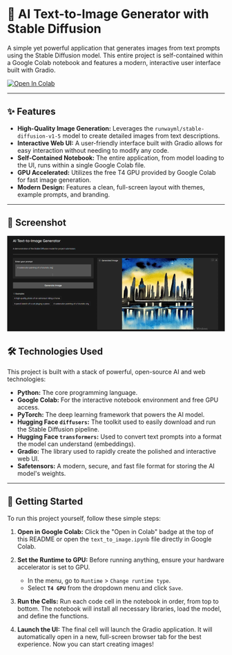 # 🎨 AI Text-to-Image Generator with Stable Diffusion

A simple yet powerful application that generates images from text prompts using the Stable Diffusion model. This entire project is self-contained within a Google Colab notebook and features a modern, interactive user interface built with Gradio.

[![Open In Colab](https://colab.research.google.com/assets/colab-badge.svg)](https://colab.research.google.com/drive/1aHhruYErvy852gl8rH51F1jnEJwU3UxA)

---

## ✨ Features

* **High-Quality Image Generation:** Leverages the `runwayml/stable-diffusion-v1-5` model to create detailed images from text descriptions.
* **Interactive Web UI:** A user-friendly interface built with Gradio allows for easy interaction without needing to modify any code.
* **Self-Contained Notebook:** The entire application, from model loading to the UI, runs within a single Google Colab file.
* **GPU Accelerated:** Utilizes the free T4 GPU provided by Google Colab for fast image generation.
* **Modern Design:** Features a clean, full-screen layout with themes, example prompts, and branding.

---

## 📸 Screenshot

![alt text](https://github.com/Shubham-py404/Text-To-Image/blob/main/image.png?raw=true)



## 🛠️ Technologies Used

This project is built with a stack of powerful, open-source AI and web technologies:

* **Python:** The core programming language.
* **Google Colab:** For the interactive notebook environment and free GPU access.
* **PyTorch:** The deep learning framework that powers the AI model.
* **Hugging Face `diffusers`:** The toolkit used to easily download and run the Stable Diffusion pipeline.
* **Hugging Face `transformers`:** Used to convert text prompts into a format the model can understand (embeddings).
* **Gradio:** The library used to rapidly create the polished and interactive web UI.
* **Safetensors:** A modern, secure, and fast file format for storing the AI model's weights.

---

## 🚀 Getting Started

To run this project yourself, follow these simple steps:

1.  **Open in Google Colab:**
    Click the "Open in Colab" badge at the top of this README or open the `text_to_image.ipynb` file directly in Google Colab.

2.  **Set the Runtime to GPU:**
    Before running anything, ensure your hardware accelerator is set to GPU.
    * In the menu, go to `Runtime` > `Change runtime type`.
    * Select **`T4 GPU`** from the dropdown menu and click `Save`.

3.  **Run the Cells:**
    Run each code cell in the notebook in order, from top to bottom. The notebook will install all necessary libraries, load the model, and define the functions.

4.  **Launch the UI:**
    The final cell will launch the Gradio application. It will automatically open in a new, full-screen browser tab for the best experience. Now you can start creating images!
